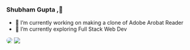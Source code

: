 
### Shubham Gupta ,👋

- 🔭 I’m currently working on making a clone of Adobe Arobat Reader
- 🌱 I’m currently exploring Full Stack Web Dev

<img  src="https://github-readme-stats.vercel.app/api?username=shubhamgupta100&show_icons=true&theme=material-palenight" style="border-radius:10px;" />

<img src="https://github-readme-stats.vercel.app/api/top-langs?username=shubhamgupta100&theme=material-palenight&hide_langs_below=1" />

